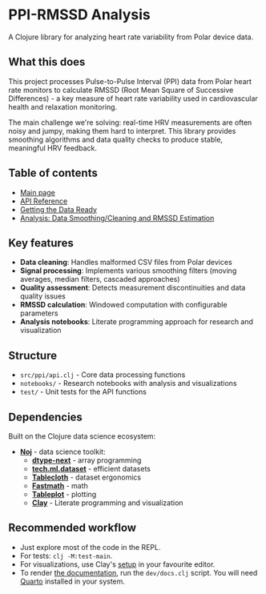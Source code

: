 # PPI-RMSSD Analysis

A Clojure library for analyzing heart rate variability from Polar device data.

## What this does

This project processes Pulse-to-Pulse Interval (PPI) data from Polar heart rate monitors to calculate RMSSD (Root Mean Square of Successive Differences) - a key measure of heart rate variability used in cardiovascular health and relaxation monitoring.

The main challenge we're solving: real-time HRV measurements are often noisy and jumpy, making them hard to interpret. This library provides smoothing algorithms and data quality checks to produce stable, meaningful HRV feedback.

## Table of contents

* [Main page](https://daslu.github.io/ppi-rmssd/)
* [API Reference](https://daslu.github.io/ppi-rmssd/ppi_docs.api_reference.html)
* [Getting the Data Ready](https://daslu.github.io/ppi-rmssd/ppi_docs.preparations.html)
* [Analysis: Data Smoothing/Cleaning and RMSSD Estimation](https://daslu.github.io/ppi-rmssd/ppi_docs.analysis.html)

## Key features

- **Data cleaning**: Handles malformed CSV files from Polar devices
- **Signal processing**: Implements various smoothing filters (moving averages, median filters, cascaded approaches)
- **Quality assessment**: Detects measurement discontinuities and data quality issues
- **RMSSD calculation**: Windowed computation with configurable parameters
- **Analysis notebooks**: Literate programming approach for research and visualization

## Structure

- `src/ppi/api.clj` - Core data processing functions
- `notebooks/` - Research notebooks with analysis and visualizations
- `test/` - Unit tests for the API functions

## Dependencies

Built on the Clojure data science ecosystem:

- [**Noj**](https://scicloj.github.io/noj/) - data science toolkit:
  - [**dtype-next**](https://cnuernber.github.io/dtype-next/) - array programming
  - [**tech.ml.dataset**](https://techascent.github.io/tech.ml.dataset/) - efficient datasets
  - [**Tablecloth**](https://scicloj.github.io/tablecloth/) - dataset ergonomics
  - [**Fastmath**](https://generateme.github.io/fastmath/clay/) - math
  - [**Tableplot**](https://scicloj.github.io/tableplot/) - plotting
  - [**Clay**](https://scicloj.github.io/clay/) - Literate programming and visualization

## Recommended workflow

* Just explore most of the code in the REPL.
* For tests: `clj -M:test-main`.
* For visualizations, use Clay's [setup](integration) in your favourite editor.
* To render [the documentation](https://daslu.github.io/ppi-rmssd/), run the `dev/docs.clj` script. You will need [Quarto](https://quarto.org/) installed in your system.




